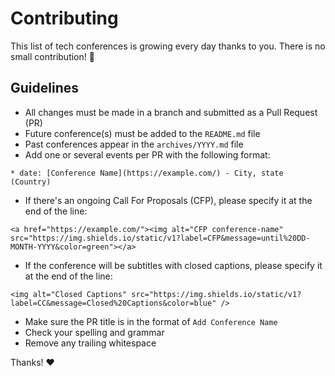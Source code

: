 # Contributing

This list of tech conferences is growing every day thanks to you.
There is no small contribution! 💪

## Guidelines

* All changes must be made in a branch and submitted as a Pull Request (PR)
* Future conference(s) must be added to the `README.md` file
* Past conferences appear in the `archives/YYYY.md` file
* Add one or several events per PR with the following format:
```
* date: [Conference Name](https://example.com/) - City, state (Country)
```
* If there's an ongoing Call For Proposals (CFP), please specify it at the end of the line: 
```
<a href="https://example.com/"><img alt="CFP conference-name" src="https://img.shields.io/static/v1?label=CFP&message=until%20DD-MONTH-YYYY&color=green"></a>
```
* If the conference will be subtitles with closed captions, please specify it at the end of the line:
```
<img alt="Closed Captions" src="https://img.shields.io/static/v1?label=CC&message=Closed%20Captions&color=blue" />
```
* Make sure the PR title is in the format of `Add Conference Name`
* Check your spelling and grammar
* Remove any trailing whitespace

Thanks! ❤️
